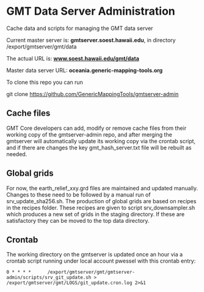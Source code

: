 # GMT Data Server Administration

Cache data and scripts for managing the GMT data server

Current master server is: **gmtserver.soest.hawaii.edu**, in directory /export/gmtserver/gmt/data

The actual URL is: **www.soest.hawaii.edu/gmt/data**

Master data server URL: **oceania.generic-mapping-tools.org**

To clone this repo you can run

git clone https://github.com/GenericMappingTools/gmtserver-admin

## Cache files

GMT Core developers can add, modify or remove cache files from their working copy
of the gmtserver-admin repo, and after merging the gmtserver will automatically
update its working copy via the crontab script, and if there are changes the key
gmt_hash_server.txt file will be rebuilt as needed.

## Global grids

For now, the earth_relief_xxy.grd files are maintained and updated manually.
Changes to these need to be followed by a manual run of srv_update_sha256.sh.
The production of global grids are based on recipes in the recipes folder.
These recipes are given to script srv_downsampler.sh which produces a new
set of grids in the staging directory.  If these are satisfactory they can
be moved to the top data directory.

## Crontab

The working directory on the gmtserver is updated once an hour via a
crontab script running under local account pwessel with this crontab entry:

```
0 * * * *      /export/gmtserver/gmt/gmtserver-admin/scripts/srv_git_update.sh > /export/gmtserver/gmt/LOGS/git_update.cron.log 2>&1
```
